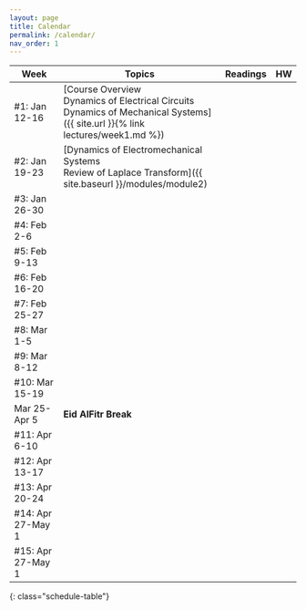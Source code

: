 ```yaml
---
layout: page
title: Calendar
permalink: /calendar/
nav_order: 1
---
```

| Week              | Topics                                                                    | Readings | HW |
|-------------------|---------------------------------------------------------------------------|----------|----|
| #1: Jan 12-16     | [Course Overview<br />Dynamics of Electrical Circuits<br />Dynamics of Mechanical Systems]({{ site.url }}{% link lectures/week1.md %})                                                                       |          |    |
| #2: Jan 19-23 | [Dynamics of Electromechanical Systems<br />Review of Laplace Transform]({{ site.baseurl }}/modules/module2)                                                                                              |          |     |
| #3: Jan 26-30       |                            			                                    |          |      |
| #4: Feb 2-6      |                                                                           |          |    |
| #5: Feb 9-13     |                                                                           |          |    |
| #6: Feb 16-20     |                                                                           |          |        |
| #7: Feb 25-27       |                                                                           |          |        |
| #8: Mar 1-5      |                                                                           |          |    |
| #9: Mar 8-12     |                                                                           |          |        |
| #10: Mar 15-19    |                                                                           |          |        |
|  Mar 25-Apr 5| **Eid AlFitr Break**| | |
| #11: Apr 6-10 |                                                                           |          |        |
| #12: Apr 13-17      |                                                                           |          |        |
| #13: Apr 20-24    |                                      							            |          |        |
| #14: Apr 27-May 1   |                                                                           |          |        |
| #15: Apr 27-May 1 | | | |
{: class="schedule-table"}
